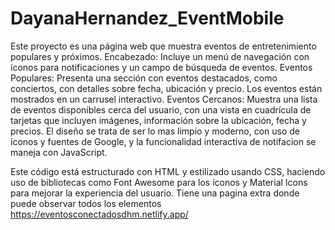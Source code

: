 # DayanaHernandez_EventMobile
Este proyecto es una página web que muestra eventos de entretenimiento populares y próximos.
Encabezado: Incluye un menú de navegación con íconos para notificaciones y un campo de búsqueda de eventos.
Eventos Populares: Presenta una sección con eventos destacados, como conciertos, con detalles sobre fecha, ubicación y precio. Los eventos están mostrados en un carrusel interactivo.
Eventos Cercanos: Muestra una lista de eventos disponibles cerca del usuario, con una vista en cuadrícula de tarjetas que incluyen imágenes, información sobre la ubicación, fecha y precios.
El diseño se trata de ser lo mas limpio y moderno, con uso de íconos y fuentes de Google, y la funcionalidad interactiva de notifacion se maneja con JavaScript.

Este código está estructurado con HTML y estilizado usando CSS, haciendo uso de bibliotecas como Font Awesome para los íconos y Material Icons para mejorar la experiencia del usuario.
Tiene una pagina extra donde puede observar todos los elementos 
https://eventosconectadosdhm.netlify.app/
